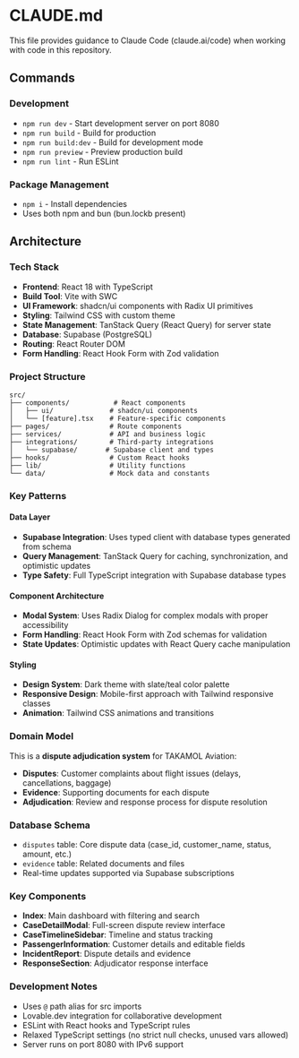 # CLAUDE.md

This file provides guidance to Claude Code (claude.ai/code) when working with code in this repository.

## Commands

### Development
- `npm run dev` - Start development server on port 8080
- `npm run build` - Build for production
- `npm run build:dev` - Build for development mode
- `npm run preview` - Preview production build
- `npm run lint` - Run ESLint

### Package Management
- `npm i` - Install dependencies
- Uses both npm and bun (bun.lockb present)

## Architecture

### Tech Stack
- **Frontend**: React 18 with TypeScript
- **Build Tool**: Vite with SWC
- **UI Framework**: shadcn/ui components with Radix UI primitives
- **Styling**: Tailwind CSS with custom theme
- **State Management**: TanStack Query (React Query) for server state
- **Database**: Supabase (PostgreSQL)
- **Routing**: React Router DOM
- **Form Handling**: React Hook Form with Zod validation

### Project Structure
```
src/
├── components/           # React components
│   ├── ui/              # shadcn/ui components
│   └── [feature].tsx    # Feature-specific components
├── pages/               # Route components
├── services/            # API and business logic
├── integrations/        # Third-party integrations
│   └── supabase/       # Supabase client and types
├── hooks/               # Custom React hooks
├── lib/                 # Utility functions
└── data/                # Mock data and constants
```

### Key Patterns

#### Data Layer
- **Supabase Integration**: Uses typed client with database types generated from schema
- **Query Management**: TanStack Query for caching, synchronization, and optimistic updates
- **Type Safety**: Full TypeScript integration with Supabase database types

#### Component Architecture
- **Modal System**: Uses Radix Dialog for complex modals with proper accessibility
- **Form Handling**: React Hook Form with Zod schemas for validation
- **State Updates**: Optimistic updates with React Query cache manipulation

#### Styling
- **Design System**: Dark theme with slate/teal color palette
- **Responsive Design**: Mobile-first approach with Tailwind responsive classes
- **Animation**: Tailwind CSS animations and transitions

### Domain Model
This is a **dispute adjudication system** for TAKAMOL Aviation:
- **Disputes**: Customer complaints about flight issues (delays, cancellations, baggage)
- **Evidence**: Supporting documents for each dispute
- **Adjudication**: Review and response process for dispute resolution

### Database Schema
- `disputes` table: Core dispute data (case_id, customer_name, status, amount, etc.)
- `evidence` table: Related documents and files
- Real-time updates supported via Supabase subscriptions

### Key Components
- **Index**: Main dashboard with filtering and search
- **CaseDetailModal**: Full-screen dispute review interface
- **CaseTimelineSidebar**: Timeline and status tracking
- **PassengerInformation**: Customer details and editable fields
- **IncidentReport**: Dispute details and evidence
- **ResponseSection**: Adjudicator response interface

### Development Notes
- Uses `@` path alias for src imports
- Lovable.dev integration for collaborative development
- ESLint with React hooks and TypeScript rules
- Relaxed TypeScript settings (no strict null checks, unused vars allowed)
- Server runs on port 8080 with IPv6 support